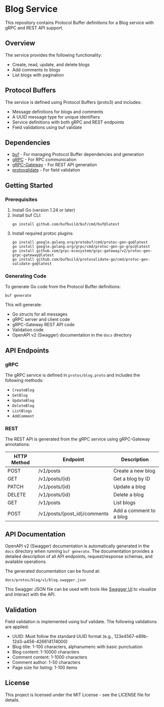 # Blog Service

This repository contains Protocol Buffer definitions for a Blog service with gRPC and REST API support.

## Overview

The service provides the following functionality:
- Create, read, update, and delete blogs
- Add comments to blogs
- List blogs with pagination

## Protocol Buffers

The service is defined using Protocol Buffers (proto3) and includes:
- Message definitions for blogs and comments
- A UUID message type for unique identifiers
- Service definitions with both gRPC and REST endpoints
- Field validations using buf validate

## Dependencies

- [buf](https://buf.build/) - For managing Protocol Buffer dependencies and generation
- [gRPC](https://grpc.io/) - For RPC communication
- [gRPC-Gateway](https://github.com/grpc-ecosystem/grpc-gateway) - For REST API generation
- [protovalidate](https://github.com/bufbuild/protovalidate-go) - For field validation

## Getting Started

### Prerequisites

1. Install Go (version 1.24 or later)
2. Install buf CLI:
   ```
   go install github.com/bufbuild/buf/cmd/buf@latest
   ```
3. Install required protoc plugins:
   ```
   go install google.golang.org/protobuf/cmd/protoc-gen-go@latest
   go install google.golang.org/grpc/cmd/protoc-gen-go-grpc@latest
   go install github.com/grpc-ecosystem/grpc-gateway/v2/protoc-gen-grpc-gateway@latest
   go install github.com/bufbuild/protovalidate-go/cmd/protoc-gen-validate-go@latest
   ```

### Generating Code

To generate Go code from the Protocol Buffer definitions:

```
buf generate
```

This will generate:
- Go structs for all messages
- gRPC server and client code
- gRPC-Gateway REST API code
- Validation code
- OpenAPI v2 (Swagger) documentation in the `docs` directory

## API Endpoints

### gRPC

The gRPC service is defined in `protos/blog.proto` and includes the following methods:
- `CreateBlog`
- `GetBlog`
- `UpdateBlog`
- `DeleteBlog`
- `ListBlogs`
- `AddComment`

### REST

The REST API is generated from the gRPC service using gRPC-Gateway annotations:

| HTTP Method | Endpoint                      | Description                |
|-------------|-------------------------------|----------------------------|
| POST        | /v1/posts                     | Create a new blog          |
| GET         | /v1/posts/{id}                | Get a blog by ID           |
| PATCH       | /v1/posts/{id}                | Update a blog              |
| DELETE      | /v1/posts/{id}                | Delete a blog              |
| GET         | /v1/posts                     | List blogs                 |
| POST        | /v1/posts/{post_id}/comments  | Add a comment to a blog    |

## API Documentation

OpenAPI v2 (Swagger) documentation is automatically generated in the `docs` directory when running `buf generate`. The documentation provides a detailed description of all API endpoints, request/response schemas, and available operations.

The generated documentation can be found at:
```
docs/protos/blog/v1/blog.swagger.json
```

This Swagger JSON file can be used with tools like [Swagger UI](https://swagger.io/tools/swagger-ui/) to visualize and interact with the API.

## Validation

Field validation is implemented using buf validate. The following validations are applied:
- UUID: Must follow the standard UUID format (e.g., 123e4567-e89b-12d3-a456-426614174000)
- Blog title: 1-100 characters, alphanumeric with basic punctuation
- Blog content: 1-10000 characters
- Comment content: 1-1000 characters
- Comment author: 1-50 characters
- Page size for listing: 1-100 items

## License

This project is licensed under the MIT License - see the LICENSE file for details.
